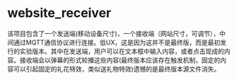 # website_receiver
该项目包含了一个发送端(移动设备尺寸)，一个接收端（网站尺寸，可调节），中间通过MQTT通信协议进行连接。低UX，这是因为这并不是最终版，而是最初发行的实验版本。其中在发送端，用户可以在文本框中输入内容，或者点击现成的内容。接收端会以弹幕的形式轮播这些内容(最终版本应该存在触发机制，固定的内容可以引起固定的礼花特效，类似送礼物特效)遗憾的是最终版本源文件消失。
